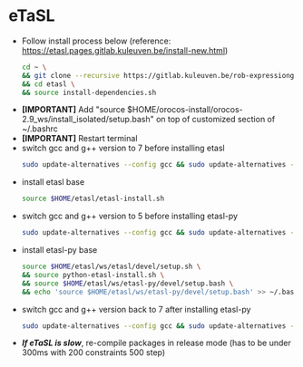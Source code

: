 # eTaSL  
* Follow install process below (reference: https://etasl.pages.gitlab.kuleuven.be/install-new.html)  
  ```bash
  cd ~ \
  && git clone --recursive https://gitlab.kuleuven.be/rob-expressiongraphs/docker/etasl-install.git etasl \
  && cd etasl \
  && source install-dependencies.sh
  ```
* **[IMPORTANT]** Add "source $HOME/orocos-install/orocos-2.9_ws/install_isolated/setup.bash" on top of customized section of ~/.bashrc  
* **[IMPORTANT]** Restart terminal  
* switch gcc and g++ version to 7 before installing etasl
  ```bash
  sudo update-alternatives --config gcc && sudo update-alternatives --config g++  
  ```
* install etasl base
  ```bash
  source $HOME/etasl/etasl-install.sh
  ```
* switch gcc and g++ version to 5 before installing etasl-py
  ```bash
  sudo update-alternatives --config gcc && sudo update-alternatives --config g++  
  ```
* install etasl-py base
  ```bash
  source $HOME/etasl/ws/etasl/devel/setup.sh \
  && source python-etasl-install.sh \
  && source $HOME/etasl/ws/etasl-py/devel/setup.bash \
  && echo 'source $HOME/etasl/ws/etasl-py/devel/setup.bash' >> ~/.bashrc
  ```
* switch gcc and g++ version back to 7 after installing etasl-py
  ```bash
  sudo update-alternatives --config gcc && sudo update-alternatives --config g++  
  ```
* ***If eTaSL is slow***, re-compile packages in release mode (has to be under 300ms with 200 constraints 500 step)  
